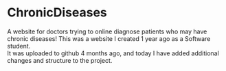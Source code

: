 # ChronicDiseases
A website for doctors trying to online diagnose patients who may have chronic diseases!
This was a website I created 1 year ago as a Software student.<br>
It was uploaded to github 4 months ago, and today I have added additional changes and structure to the project.

